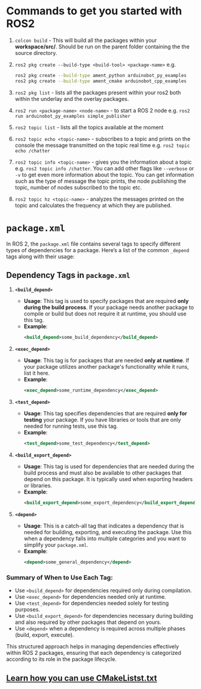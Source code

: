 # Commands to get you started with ROS2

1. `colcon build` - This will build all the packages within your **workspace/src/**. Should be run on the parent folder containing the the source directory.
2. `ros2 pkg create --build-type <build-tool> <package-name>` e.g.

    ```bash
    ros2 pkg create --build-type ament_python arduinobot_py_examples
    ros2 pkg create --build-type ament_cmake arduinobot_cpp_examples
    ```
3. `ros2 pkg list` - lists all the packages present within your ros2 both within the underlay and the overlay packages.

4. `ros2 run <package-name> <node-name>` - to start a ROS 2 node e.g. `ros2 run arduinobot_py_examples simple_publisher`

5. `ros2 topic list` - lists all the topics available at the moment

6. `ros2 topic echo <topic-name>` - subscribes to a topic and prints on the console the message transmitted on the topic real time e.g. `ros2 topic echo /chatter`

7. `ros2 topic info <topic-name>` - gives you the information about a topic e.g. `ros2 topic info /chatter`. You can add other flags like `--verbose` or `-v` to get even more information about the topic. You can get information such as the type of message the topic prints, the node publishing the topic, number of nodes subscribed to the topic etc.

8. `ros2 topic hz <topic-name>` - analyzes the messages printed on the topic and calculates the frequency at which they are published.

# `package.xml`
In ROS 2, the `package.xml` file contains several tags to specify different types of dependencies for a package. Here’s a list of the common `_depend` tags along with their usage:

## Dependency Tags in `package.xml`

1. **`<build_depend>`**
   - **Usage**: This tag is used to specify packages that are required **only during the build process**. If your package needs another package to compile or build but does not require it at runtime, you should use this tag.
   - **Example**: 
     ```xml
     <build_depend>some_build_dependency</build_depend>
     ```

2. **`<exec_depend>`**
   - **Usage**: This tag is for packages that are needed **only at runtime**. If your package utilizes another package's functionality while it runs, list it here.
   - **Example**: 
     ```xml
     <exec_depend>some_runtime_dependency</exec_depend>
     ```

3. **`<test_depend>`**
   - **Usage**: This tag specifies dependencies that are required **only for testing** your package. If you have libraries or tools that are only needed for running tests, use this tag.
   - **Example**: 
     ```xml
     <test_depend>some_test_dependency</test_depend>
     ```

4. **`<build_export_depend>`**
   - **Usage**: This tag is used for dependencies that are needed during the build process and must also be available to other packages that depend on this package. It is typically used when exporting headers or libraries.
   - **Example**: 
     ```xml
     <build_export_depend>some_export_dependency</build_export_depend>
     ```

5. **`<depend>`**
   - **Usage**: This is a catch-all tag that indicates a dependency that is needed for building, exporting, and executing the package. Use this when a dependency falls into multiple categories and you want to simplify your `package.xml`.
   - **Example**: 
     ```xml
     <depend>some_general_dependency</depend>
     ```

### Summary of When to Use Each Tag:
- Use `<build_depend>` for dependencies required only during compilation.
- Use `<exec_depend>` for dependencies needed only at runtime.
- Use `<test_depend>` for dependencies needed solely for testing purposes.
- Use `<build_export_depend>` for dependencies necessary during building and also required by other packages that depend on yours.
- Use `<depend>` when a dependency is required across multiple phases (build, export, execute).

This structured approach helps in managing dependencies effectively within ROS 2 packages, ensuring that each dependency is categorized according to its role in the package lifecycle.

## [Learn how you can use CMakeListst.txt](https://ros2docs.robook.org/humble/How-To-Guides/Ament-CMake-Documentation.html)